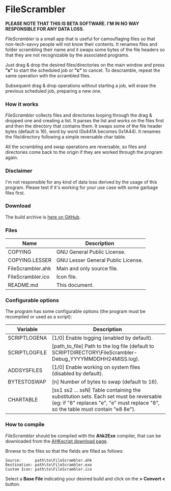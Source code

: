 # FileScrambler

**PLEASE NOTE THAT THIS IS BETA SOFTWARE. I'M IN NO WAY RESPONSIBLE FOR ANY DATA LOSS.**

*FileScrambler* is a small app that is useful for camouflaging files so that non-tech-savvy people will not know their contents.
It renames files and folder scrambling their name and it swaps some bytes of the file headers so that they are not recognizable by the associated programs.

Just drag & drop the desired files/directories on the main window and press **"s"** to start the scheduled job or **"c"** to cancel.
To descramble, repeat the same operation with the scrambled files.

Subsequent drag & drop operations without starting a job, will erase the previous scheduled job, preparing a new one.

### How it works

*FileScrambler* collects files and directories looping through the drag & dropped one and creating a list.
It parses the list and works on the files first and then the directory that contains them.
It swaps some of the file header bytes (default is 16), word by word (0x441A becomes 0x1A44). It renames the file/directory following a simple reversable char table.

All the scrambling and swap operations are reversable, so files and directories come back to the origin if they are worked through the program again.

### Disclaimer

I'm not responsible for any kind of data loss derived by the usage of this program. Please test if it's working for your use case with some garbage files first.

### Download

The build archive is [here on GitHub](https://github.com/cyruz-git/FileScrambler/releases).

### Files

Name | Description
-----|------------
COPYING | GNU General Public License.
COPYING.LESSER | GNU Lesser General Public License.
FileScrambler.ahk | Main and only source file.
FileScrambler.ico | Icon file.
README.md | This document.

### Configurable options

The program has some configurable options (the program must be recompiled or used as a script):

Variable | Description
---------|------------
SCRIPTLOGENA | [1/0] Enable logging (enabled by default).
SCRIPTLOGFILE | [path_to_file] Path to the log file (default to SCRIPTDIRECTORY\FileScrambler-Debug_YYYYMMDDHH24MISS.log).
ADDSYSFILES | [1/0] Enable working on system files (disabled by default).
BYTESTOSWAP | [n] Number of bytes to swap (default to 16).
CHARTABLE | [ss1 ss2 ... ssN] Table containing the substitution sets. Each set must be reversable (eg: if "8" replaces "e", "e" must replace "8", so the table must contain "e8 8e").

### How to compile

*FileScrambler* should be compiled with the **Ahk2Exe** compiler, that can be downloaded from the [AHKscript download page](http://ahkscript.org/download/).

Browse to the files so that the fields are filled as follows:

    Source:      path\to\FileScrambler.ahk
    Destination: path\to\FileScrambler.exe
    Custom Icon: path\to\FileScrambler.ico

Select a **Base File** indicating your desired build and click on the **> Convert <** button.
